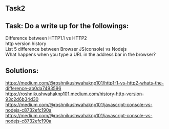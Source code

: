 ## Task2
## Task: Do a write up for the followings:<br>
Difference between HTTP1.1 vs HTTP2 <br> http version history <br> List 5 difference between Browser JS(console) vs Nodejs <br> What happens when you type a URL in the address bar in the browser? <br> 
## Solutions: <br>
https://medium.com/@roshnikushwahaknp101/http1-1-vs-http2-whats-the-difference-ab0da7493596 <br> https://roshnikushwahaknp101.medium.com/history-http-version-93c2d6b34d30 <br> https://medium.com/@roshnikushwahaknp101/javascript-console-vs-nodejs-c8732efc190a <br> https://medium.com/@roshnikushwahaknp101/javascript-console-vs-nodejs-c8732efc190a 

